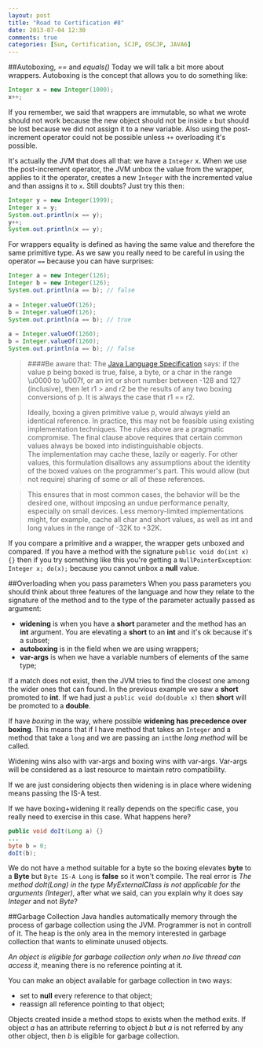 ```yaml
---
layout: post
title: "Road to Certification #8"
date: 2013-07-04 12:30
comments: true
categories: [Sun, Certification, SCJP, OSCJP, JAVA6]
---
```

##Autoboxing, *==* and *equals()*
Today we will talk a bit more about wrappers. Autoboxing is the concept that allows you to do something like:
``` java AUTOBOXING
Integer x = new Integer(1000);
x++;
```
If you remember, we said that wrappers are immutable, so what we wrote should not work because the new object should not be inside `x` but should be lost because we did not assign it to a new variable. Also using the post-increment operator could not be possible unless `++` overloading it's possible.

It's actually the JVM that does all that: we have a `Integer` x. When we use the post-increment operator, the JVM unbox the value from the wrapper, applies to it the operator, creates a new `Integer` with the incremented value and than assigns it to `x`. Still doubts? Just try this then:
``` java JVM AUTOBOXING SKILLS
Integer y = new Integer(1999);
Integer x = y;
System.out.println(x == y);
y++;
System.out.println(x == y);
```
<!-- more -->
For wrappers equality is defined as having the same value and therefore the same primitive type. As we saw you really need to be careful in using the operator `==` because you can have surprises:
``` java == OPERATOR AND WRAPPERS
Integer a = new Integer(126);
Integer b = new Integer(126);
System.out.println(a == b); // false
			
a = Integer.valueOf(126);
b = Integer.valueOf(126);
System.out.println(a == b); // true
			
a = Integer.valueOf(1260);
b = Integer.valueOf(1260);
System.out.println(a == b); // false
```
> ####Be aware that:
> The [Java Language Specification](http://docs.oracle.com/javase/specs/jls/se7/html/jls-5.html#jls-5.1.7) says: if the value p being boxed is true, false, a byte, or a char in the range \u0000 to \u007f, or an int or short number between -128 and 127 (inclusive), then let r1 > and r2 be the results of any two boxing conversions of p. It is always the case that r1 == r2.
> 
> Ideally, boxing a given primitive value p, would always yield an identical reference. In practice, this may not be feasible using existing implementation techniques. The rules above are a pragmatic compromise. The final clause above requires that certain common values always be boxed into indistinguishable objects.  
> The implementation may cache these, lazily or eagerly. For other values, this formulation disallows any assumptions about the identity of the boxed values on the programmer's part. This would allow (but not require) sharing of some or all of these references.

> This ensures that in most common cases, the behavior will be the desired one, without imposing an undue performance penalty, especially on small devices. Less memory-limited implementations might, for example, cache all char and short values, as well as int and long values in the range of -32K to +32K.

If you compare a primitive and a wrapper, the wrapper gets unboxed and compared. If you have a method with the signature `public void do(int x) {}` then if you try something like this you're getting a `NullPointerException`: `Integer x; do(x);` because you cannot unbox a **null** value.

##Overloading when you pass parameters
When you pass parameters you should think about three features of the language and how they relate to the signature of the method and to the type of the parameter actually passed as argument:

* **widening** is when you have a **short** parameter and the method has an **int** argument. You are elevating a **short** to an **int** and it's ok because it's a subset;
* **autoboxing** is in the field when we are using wrappers;
* **var-args** is when we have a variable numbers of elements of the same type;

If a match does not exist, then the JVM tries to find the closest one among the wider ones that can found. In the previous example we saw a **short** promoted to **int**. If we had just a `public void do(double x)` then **short** will be promoted to a **double**.

If have *boxing* in the way, where possible **widening has precedence over boxing**. This means that if I have method that takes an `Integer` and a method that take a `long` and we are passing an `int`the *long method* will be called.

Widening wins also with var-args and boxing wins with var-args. Var-args will be considered as a last resource to maintain retro compatibility.

If we are just considering objects then widening is in place where widening means passing the IS-A test.

If we have boxing+widening it really depends on the specific case, you really need to exercise in this case. What happens here?
``` java JVM AUTOBOXING SKILLS
public void doIt(Long a) {}
...
byte b = 0;
doIt(b);
```
We do not have a method suitable for a byte so the boxing elevates **byte** to a **Byte** but `Byte IS-A Long` is **false** so it won't compile. The real error is *The method doIt(Long) in the type MyExternalClass is not applicable for the arguments (Integer)*, after what we said, can you explain why it does say *Integer* and not *Byte*?

##Garbage Collection
Java handles automatically memory through the process of garbage collection using the JVM. Programmer is not in controll of it. The heap is the only area in the memory interested in garbage collection that wants to eliminate unused objects.

*An object is eligible for garbage collection only when no live thread can access it*, meaning there is no reference pointing at it.

You can make an object available for garbage collection in two ways:

* set to **null** every reference to that object;
* reassign all reference pointing to that object;

Objects created inside a method stops to exists when the method exits. If object *a* has an attribute referring to object *b* but *a* is not referred by any other object, then *b* is eligible for garbage collection.
